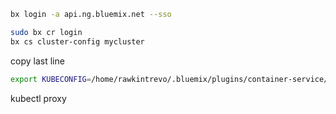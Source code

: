 

```bash
bx login -a api.ng.bluemix.net --sso
```

```bash
sudo bx cr login
bx cs cluster-config mycluster
```

copy last line
```bash
export KUBECONFIG=/home/rawkintrevo/.bluemix/plugins/container-service/clusters/mycluster/kube-config-hou02-mycluster.yml
```
kubectl proxy
```